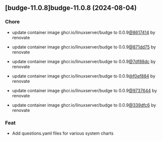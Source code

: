 

## [budge-11.0.8]budge-11.0.8 (2024-08-04)

### Chore



- update container image ghcr.io/linuxserver/budge to 0.0.9[@8617414](https://github.com/8617414) by renovate

- update container image ghcr.io/linuxserver/budge to 0.0.9[@871dd75](https://github.com/871dd75) by renovate

- update container image ghcr.io/linuxserver/budge to 0.0.9[@7df88dc](https://github.com/7df88dc) by renovate

- update container image ghcr.io/linuxserver/budge to 0.0.9[@f0ef884](https://github.com/f0ef884) by renovate

- update container image ghcr.io/linuxserver/budge to 0.0.9[@9737644](https://github.com/9737644) by renovate

- update container image ghcr.io/linuxserver/budge to 0.0.9[@339dfc6](https://github.com/339dfc6) by renovate

### Feat



- Add questions.yaml files for various system charts